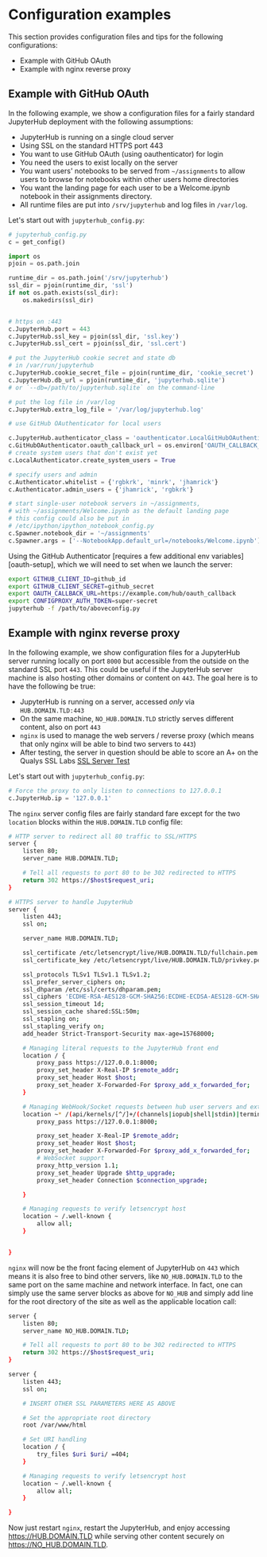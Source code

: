 # Configuration examples

This section provides configuration files and tips for the following
configurations:

- Example with GitHub OAuth
- Example with nginx reverse proxy


## Example with GitHub OAuth

In the following example, we show a configuration files for a fairly standard JupyterHub deployment with the following assumptions:

* JupyterHub is running on a single cloud server
* Using SSL on the standard HTTPS port 443
* You want to use GitHub OAuth (using oauthenticator) for login
* You need the users to exist locally on the server
* You want users' notebooks to be served from `~/assignments` to allow users to browse for notebooks within
  other users home directories
* You want the landing page for each user to be a Welcome.ipynb notebook in their assignments directory.
* All runtime files are put into `/srv/jupyterhub` and log files in `/var/log`.

Let's start out with `jupyterhub_config.py`:

```python
# jupyterhub_config.py
c = get_config()

import os
pjoin = os.path.join

runtime_dir = os.path.join('/srv/jupyterhub')
ssl_dir = pjoin(runtime_dir, 'ssl')
if not os.path.exists(ssl_dir):
    os.makedirs(ssl_dir)


# https on :443
c.JupyterHub.port = 443
c.JupyterHub.ssl_key = pjoin(ssl_dir, 'ssl.key')
c.JupyterHub.ssl_cert = pjoin(ssl_dir, 'ssl.cert')

# put the JupyterHub cookie secret and state db
# in /var/run/jupyterhub
c.JupyterHub.cookie_secret_file = pjoin(runtime_dir, 'cookie_secret')
c.JupyterHub.db_url = pjoin(runtime_dir, 'jupyterhub.sqlite')
# or `--db=/path/to/jupyterhub.sqlite` on the command-line

# put the log file in /var/log
c.JupyterHub.extra_log_file = '/var/log/jupyterhub.log'

# use GitHub OAuthenticator for local users

c.JupyterHub.authenticator_class = 'oauthenticator.LocalGitHubOAuthenticator'
c.GitHubOAuthenticator.oauth_callback_url = os.environ['OAUTH_CALLBACK_URL']
# create system users that don't exist yet
c.LocalAuthenticator.create_system_users = True

# specify users and admin
c.Authenticator.whitelist = {'rgbkrk', 'minrk', 'jhamrick'}
c.Authenticator.admin_users = {'jhamrick', 'rgbkrk'}

# start single-user notebook servers in ~/assignments,
# with ~/assignments/Welcome.ipynb as the default landing page
# this config could also be put in
# /etc/ipython/ipython_notebook_config.py
c.Spawner.notebook_dir = '~/assignments'
c.Spawner.args = ['--NotebookApp.default_url=/notebooks/Welcome.ipynb']
```

Using the GitHub Authenticator [requires a few additional env variables][oauth-setup],
which we will need to set when we launch the server:

```bash
export GITHUB_CLIENT_ID=github_id
export GITHUB_CLIENT_SECRET=github_secret
export OAUTH_CALLBACK_URL=https://example.com/hub/oauth_callback
export CONFIGPROXY_AUTH_TOKEN=super-secret
jupyterhub -f /path/to/aboveconfig.py
```

## Example with nginx reverse proxy

In the following example, we show configuration files for a JupyterHub server running locally on port `8000` but accessible from the outside on the standard SSL port `443`. This could be useful if the JupyterHub server machine is also hosting other domains or content on `443`. The goal here is to have the following be true:

* JupyterHub is running on a server, accessed *only* via `HUB.DOMAIN.TLD:443`
* On the same machine, `NO_HUB.DOMAIN.TLD` strictly serves different content, also on port `443`
* `nginx` is used to manage the web servers / reverse proxy (which means that only nginx will be able to bind two servers to `443`)
* After testing, the server in question should be able to score an A+ on the Qualys SSL Labs [SSL Server Test](https://www.ssllabs.com/ssltest/)

Let's start out with `jupyterhub_config.py`:

```python
# Force the proxy to only listen to connections to 127.0.0.1
c.JupyterHub.ip = '127.0.0.1'
```

The `nginx` server config files are fairly standard fare except for the two `location` blocks within the `HUB.DOMAIN.TLD` config file:

```bash
# HTTP server to redirect all 80 traffic to SSL/HTTPS
server {
	listen 80;
	server_name HUB.DOMAIN.TLD;

	# Tell all requests to port 80 to be 302 redirected to HTTPS
	return 302 https://$host$request_uri;
}

# HTTPS server to handle JupyterHub
server {
	listen 443;
	ssl on;

	server_name HUB.DOMAIN.TLD;

	ssl_certificate /etc/letsencrypt/live/HUB.DOMAIN.TLD/fullchain.pem
	ssl_certificate_key /etc/letsencrypt/live/HUB.DOMAIN.TLD/privkey.pem

	ssl_protocols TLSv1 TLSv1.1 TLSv1.2;
    ssl_prefer_server_ciphers on;
    ssl_dhparam /etc/ssl/certs/dhparam.pem;
    ssl_ciphers 'ECDHE-RSA-AES128-GCM-SHA256:ECDHE-ECDSA-AES128-GCM-SHA256:ECDHE-RSA-AES256-GCM-SHA384:ECDHE-ECDSA-AES256-GCM-SHA384:DHE-RSA-AES128-GCM-SHA256:DHE-DSS-AES128-GCM-SHA256:kEDH+AESGCM:ECDHE-RSA-AES128-SHA256:ECDHE-ECDSA-AES128-SHA256:ECDHE-RSA-AES128-SHA:ECDHE-ECDSA-AES128-SHA:ECDHE-RSA-AES256-SHA384:ECDHE-ECDSA-AES256-SHA384:ECDHE-RSA-AES256-SHA:ECDHE-ECDSA-AES256-SHA:DHE-RSA-AES128-SHA256:DHE-RSA-AES128-SHA:DHE-DSS-AES128-SHA256:DHE-RSA-AES256-SHA256:DHE-DSS-AES256-SHA:DHE-RSA-AES256-SHA:AES128-GCM-SHA256:AES256-GCM-SHA384:AES128-SHA256:AES256-SHA256:AES128-SHA:AES256-SHA:AES:CAMELLIA:DES-CBC3-SHA:!aNULL:!eNULL:!EXPORT:!DES:!RC4:!MD5:!PSK:!aECDH:!EDH-DSS-DES-CBC3-SHA:!EDH-RSA-DES-CBC3-SHA:!KRB5-DES-CBC3-SHA';
    ssl_session_timeout 1d;
    ssl_session_cache shared:SSL:50m;
    ssl_stapling on;
    ssl_stapling_verify on;
    add_header Strict-Transport-Security max-age=15768000;

	# Managing literal requests to the JupyterHub front end
	location / {
		proxy_pass https://127.0.0.1:8000;
		proxy_set_header X-Real-IP $remote_addr;
		proxy_set_header Host $host;
		proxy_set_header X-Forwarded-For $proxy_add_x_forwarded_for;
    }

	# Managing WebHook/Socket requests between hub user servers and external proxy
    location ~* /(api/kernels/[^/]+/(channels|iopub|shell|stdin)|terminals/websocket)/? {
		proxy_pass https://127.0.0.1:8000;

		proxy_set_header X-Real-IP $remote_addr;
		proxy_set_header Host $host;
		proxy_set_header X-Forwarded-For $proxy_add_x_forwarded_for;
		# WebSocket support
		proxy_http_version 1.1;
		proxy_set_header Upgrade $http_upgrade;
		proxy_set_header Connection $connection_upgrade;

    }

	# Managing requests to verify letsencrypt host
    location ~ /.well-known {
		allow all;
    }


}
```

`nginx` will now be the front facing element of JupyterHub on `443` which means it is also free to bind other servers, like `NO_HUB.DOMAIN.TLD` to the same port on the same machine and network interface. In fact, one can simply use the same server blocks as above for `NO_HUB` and simply add line for the root directory of the site as well as the applicable location call:

```bash
server {
	listen 80;
	server_name NO_HUB.DOMAIN.TLD;

	# Tell all requests to port 80 to be 302 redirected to HTTPS
	return 302 https://$host$request_uri;
}

server {
	listen 443;
	ssl on;

	# INSERT OTHER SSL PARAMETERS HERE AS ABOVE

	# Set the appropriate root directory
	root /var/www/html

	# Set URI handling
	location / {
		try_files $uri $uri/ =404;
	}

	# Managing requests to verify letsencrypt host
    location ~ /.well-known {
		allow all;
    }

}
```

Now just restart `nginx`, restart the JupyterHub, and enjoy accessing https://HUB.DOMAIN.TLD while serving other content securely on https://NO_HUB.DOMAIN.TLD.
